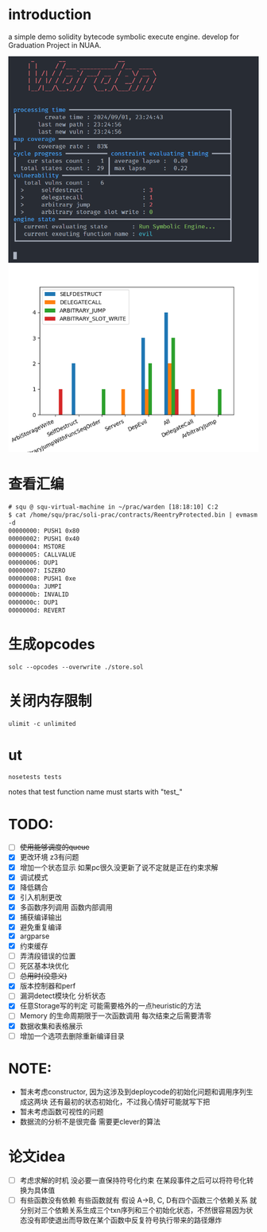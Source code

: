 # introduction
a simple demo solidity bytecode symbolic execute engine.
develop for Graduation Project in NUAA.

![](./assets/effect.png)
![](./result.png)

# 查看汇编
```shell
# squ @ squ-virtual-machine in ~/prac/warden [18:18:10] C:2
$ cat /home/squ/prac/soli-prac/contracts/ReentryProtected.bin | evmasm -d
00000000: PUSH1 0x80
00000002: PUSH1 0x40
00000004: MSTORE
00000005: CALLVALUE
00000006: DUP1
00000007: ISZERO
00000008: PUSH1 0xe
0000000a: JUMPI
0000000b: INVALID
0000000c: DUP1
0000000d: REVERT
```
# 生成opcodes
```shell
solc --opcodes --overwrite ./store.sol
```

# 关闭内存限制
```shell
ulimit -c unlimited
```

# ut
```shell
nosetests tests
```
notes that test function name must starts with "test_"

# TODO:
- [ ] ~~使用能够调度的queue~~
- [x] 更改环境 z3有问题
- [x] 增加一个状态显示 如果pc很久没更新了说不定就是正在约束求解
- [x] 调试模式
- [x] 降低耦合
- [x] 引入机制更改
- [x] 多函数序列调用 函数内部调用
- [x] 捕获编译输出
- [x] 避免重复编译
- [x] argparse
- [x] 约束缓存
- [ ] 弄清段错误的位置
- [ ] 死区基本块优化
- [ ] ~~总用时(没意义)~~
- [x] 版本控制器和perf
- [ ] 漏洞detect模块化 分析状态
- [x] 任意Storage写的判定 可能需要格外的一点heuristic的方法
- [ ] Memory 的生命周期限于一次函数调用 每次结束之后需要清零
- [x] 数据收集和表格展示
- [ ] 增加一个选项去删除重新编译目录

# NOTE:
- 暂未考虑constructor, 因为这涉及到deploycode的初始化问题和调用序列生成这两块 还有最初的状态初始化，不过我心情好可能就写下把
- 暂未考虑函数可视性的问题
- 数据流的分析不是很完备 需要更clever的算法

# 论文idea
- [ ] 考虑求解的时机 没必要一直保持符号化约束 在某段事件之后可以将符号化转换为具体值
- [ ] 有些函数没有依赖 有些函数就有 假设 A->B, C, D有四个函数三个依赖关系 就分别对三个依赖关系生成三个txn序列和三个初始化状态，不然很容易因为状态没有即使退出而导致在某个函数中反复符号执行带来的路径爆炸
